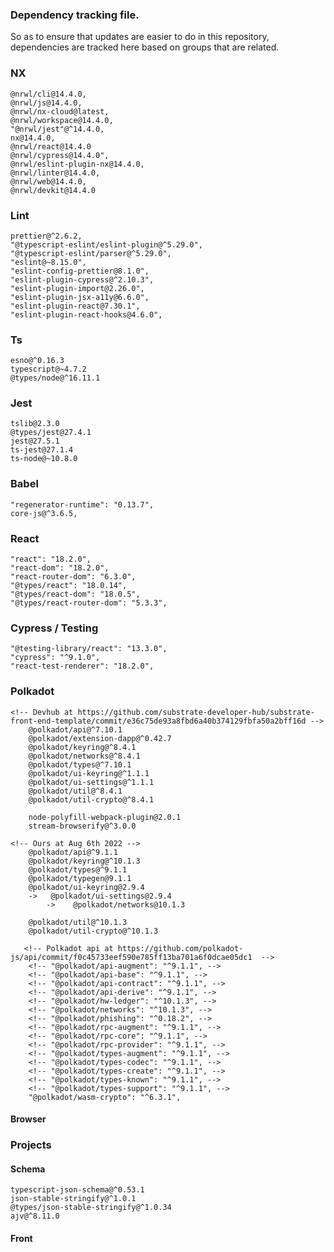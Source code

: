 ### Dependency tracking file.

So as to ensure that updates are easier to do in this repository, dependencies are tracked here based on groups that are related.


### NX

    @nrwl/cli@14.4.0, 
    @nrwl/js@14.4.0, 
    @nrwl/nx-cloud@latest, 
    @nrwl/workspace@14.4.0,
    "@nrwl/jest"@^14.4.0,
    nx@14.4.0, 
    @nrwl/react@14.4.0
    @nrwl/cypress@14.4.0",
    @nrwl/eslint-plugin-nx@14.4.0,
    @nrwl/linter@14.4.0,
    @nrwl/web@14.4.0,
    @nrwl/devkit@14.4.0
### Lint
    prettier@^2.6.2, 
    "@typescript-eslint/eslint-plugin@^5.29.0",
    "@typescript-eslint/parser@^5.29.0",
    "eslint@~8.15.0",
    "eslint-config-prettier@8.1.0",
    "eslint-plugin-cypress@^2.10.3",
    "eslint-plugin-import@2.26.0",
    "eslint-plugin-jsx-a11y@6.6.0",
    "eslint-plugin-react@7.30.1",
    "eslint-plugin-react-hooks@4.6.0",
### Ts
    esno@^0.16.3
    typescript@~4.7.2
    @types/node@^16.11.1
### Jest
    tslib@2.3.0
    @types/jest@27.4.1
    jest@27.5.1
    ts-jest@27.1.4
    ts-node@~10.8.0
### Babel
    "regenerator-runtime": "0.13.7",
    core-js@^3.6.5,
### React
    "react": "18.2.0",
    "react-dom": "18.2.0",
    "react-router-dom": "6.3.0",
    "@types/react": "18.0.14",
    "@types/react-dom": "18.0.5",
    "@types/react-router-dom": "5.3.3",
### Cypress / Testing
    "@testing-library/react": "13.3.0",
    "cypress": "^9.1.0",
    "react-test-renderer": "18.2.0",

### Polkadot
```log
<!-- Devhub at https://github.com/substrate-developer-hub/substrate-front-end-template/commit/e36c75de93a8fbd6a40b374129fbfa50a2bff16d -->
    @polkadot/api@^7.10.1
    @polkadot/extension-dapp@^0.42.7
    @polkadot/keyring@^8.4.1
    @polkadot/networks@^8.4.1
    @polkadot/types@^7.10.1
    @polkadot/ui-keyring@^1.1.1
    @polkadot/ui-settings@^1.1.1
    @polkadot/util@^8.4.1
    @polkadot/util-crypto@^8.4.1

    node-polyfill-webpack-plugin@2.0.1
    stream-browserify@^3.0.0 
```
```log
<!-- Ours at Aug 6th 2022 -->
    @polkadot/api@^9.1.1
    @polkadot/keyring@^10.1.3
    @polkadot/types@^9.1.1
    @polkadot/typegen@9.1.1
    @polkadot/ui-keyring@2.9.4
    ->   @polkadot/ui-settings@2.9.4
        ->    @polkadot/networks@10.1.3

    @polkadot/util@^10.1.3
    @polkadot/util-crypto@^10.1.3

```
```log
   <!-- Polkadot api at https://github.com/polkadot-js/api/commit/f0c45733eef590e785ff13ba701a6f0dcae05dc1  -->
    <!-- "@polkadot/api-augment": "^9.1.1", -->
    <!-- "@polkadot/api-base": "^9.1.1", -->
    <!-- "@polkadot/api-contract": "^9.1.1", -->
    <!-- "@polkadot/api-derive": "^9.1.1", -->
    <!-- "@polkadot/hw-ledger": "^10.1.3", -->
    <!-- "@polkadot/networks": "^10.1.3", -->
    <!-- "@polkadot/phishing": "^0.18.2", -->
    <!-- "@polkadot/rpc-augment": "^9.1.1", -->
    <!-- "@polkadot/rpc-core": "^9.1.1", -->
    <!-- "@polkadot/rpc-provider": "^9.1.1", -->
    <!-- "@polkadot/types-augment": "^9.1.1", -->
    <!-- "@polkadot/types-codec": "^9.1.1", -->
    <!-- "@polkadot/types-create": "^9.1.1", -->
    <!-- "@polkadot/types-known": "^9.1.1", -->
    <!-- "@polkadot/types-support": "^9.1.1", -->
    "@polkadot/wasm-crypto": "^6.3.1",
```

#### Browser
### Projects

#### Schema
    typescript-json-schema@^0.53.1
    json-stable-stringify@^1.0.1
    @types/json-stable-stringify@^1.0.34
    ajv@^8.11.0

#### Front